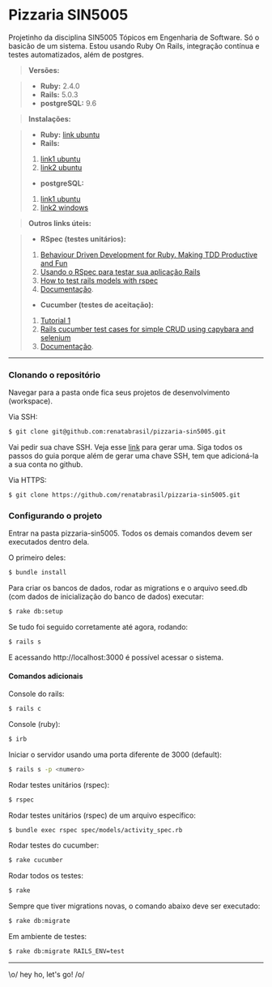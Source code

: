 # Pizzaria SIN5005

Projetinho da disciplina SIN5005 Tópicos em Engenharia de Software. Só o basicão de um sistema. Estou usando Ruby On Rails, integração contínua e testes automatizados, além de postgres.


 
> **Versões:**

> - **Ruby:** 2.4.0
> - **Rails:** 5.0.3
> - **postgreSQL:** 9.6

> **Instalações:**

> - **Ruby:** [link ubuntu](http://codepop.biz/installing-ruby-2-4-0-rbenv-linux/)
> - **Rails:** 
> 1. [link1 ubuntu](https://www.rosehosting.com/blog/install-ruby-on-rails-on-ubuntu-16-04/)
> 2. [link2 ubuntu](https://www.digitalocean.com/community/tutorials/how-to-install-ruby-on-rails-with-rbenv-on-ubuntu-16-04)
> - **postgreSQL:** 
> 1. [link1 ubuntu](https://www.postgresql.org/download/linux/ubuntu/)
> 2. [link2 windows](https://www.postgresql.org/download/windows/)

> **Outros links úteis:**

> - **RSpec (testes unitários):**
>  1. [Behaviour Driven Development for Ruby. Making TDD Productive and Fun](http://rspec.info/)
>  2. [Usando o RSpec para testar sua aplicação Rails](https://nandovieira.com.br/usando-o-rspec-para-testar-sua-aplicacao-rails-modelos)
>  3. [How to test rails models with rspec](https://semaphoreci.com/community/tutorials/how-to-test-rails-models-with-rspec)
>  4. [Documentação](https://relishapp.com/rspec/rspec-rails/docs).
> - **Cucumber (testes de aceitação):** 
> 1. [Tutorial 1](https://cassiomarques.wordpress.com/2008/11/16/testes-funcionais-no-rails-usando-o-cucumber/)
> 2. [Rails cucumber test cases for simple CRUD using capybara and selenium](https://ramprabu.wordpress.com/2014/06/05/rails-cucumber-test-cases-for-simple-crud-using-capybara-and-selenium/)
> 3. [Documentação](https://cucumber.io/docs/reference/rails).



----

### Clonando o repositório

Navegar para a pasta onde fica seus projetos de desenvolvimento (workspace).

Via SSH:

```sh
$ git clone git@github.com:renatabrasil/pizzaria-sin5005.git
```

Vai pedir sua chave SSH. Veja esse [link](https://help.github.com/articles/connecting-to-github-with-ssh/) para gerar uma. Siga todos os passos do guia porque além de gerar uma chave SSH, tem que adicioná-la a sua conta no github.

Via HTTPS:

```sh
$ git clone https://github.com/renatabrasil/pizzaria-sin5005.git
```

### Configurando o projeto

Entrar na pasta pizzaria-sin5005. Todos os demais comandos devem ser executados dentro dela.

O primeiro deles:
```sh
$ bundle install
```

Para criar os bancos de dados, rodar as migrations e o arquivo seed.db (com dados de inicialização do banco de dados) executar:

```sh
$ rake db:setup
```

Se tudo foi seguido corretamente até agora, rodando:
```sh
$ rails s
```

E acessando http://localhost:3000 é possível acessar o sistema.

#### Comandos adicionais

Console do rails:
```sh
$ rails c
```
Console (ruby):
```sh
$ irb
```

Iniciar o servidor usando uma porta diferente de 3000 (default):
```sh
$ rails s -p <numero>
```

Rodar testes unitários (rspec):
```sh
$ rspec
```
Rodar testes unitários (rspec) de um arquivo específico:
```sh
$ bundle exec rspec spec/models/activity_spec.rb
```

Rodar testes do cucumber:
```sh
$ rake cucumber
```

Rodar todos os testes:
```sh
$ rake
```

Sempre que tiver migrations novas, o comando abaixo deve ser executado:
```sh
$ rake db:migrate
```
Em ambiente de testes:
```sh
$ rake db:migrate RAILS_ENV=test
```


----
 \o/ hey ho, let's go! /o/
